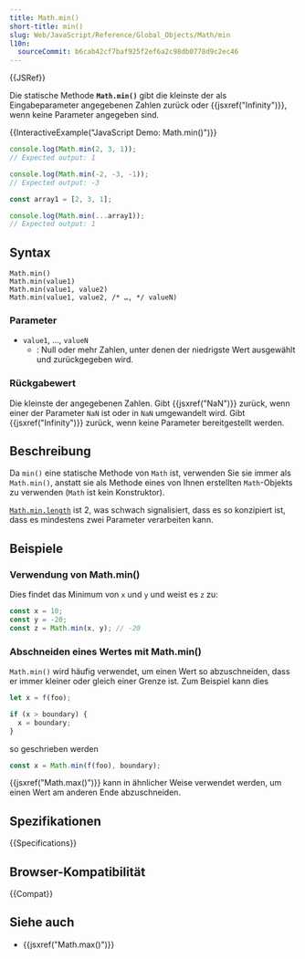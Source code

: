 ```yaml
---
title: Math.min()
short-title: min()
slug: Web/JavaScript/Reference/Global_Objects/Math/min
l10n:
  sourceCommit: b6cab42cf7baf925f2ef6a2c98db0778d9c2ec46
---
```


{{JSRef}}

Die statische Methode **`Math.min()`** gibt die kleinste der als Eingabeparameter angegebenen Zahlen zurück oder {{jsxref("Infinity")}}, wenn keine Parameter angegeben sind.

{{InteractiveExample("JavaScript Demo: Math.min()")}}

```js interactive-example
console.log(Math.min(2, 3, 1));
// Expected output: 1

console.log(Math.min(-2, -3, -1));
// Expected output: -3

const array1 = [2, 3, 1];

console.log(Math.min(...array1));
// Expected output: 1
```

## Syntax

```js-nolint
Math.min()
Math.min(value1)
Math.min(value1, value2)
Math.min(value1, value2, /* …, */ valueN)
```

### Parameter

- `value1`, …, `valueN`
  - : Null oder mehr Zahlen, unter denen der niedrigste Wert ausgewählt und zurückgegeben wird.

### Rückgabewert

Die kleinste der angegebenen Zahlen. Gibt {{jsxref("NaN")}} zurück, wenn einer der Parameter `NaN` ist oder in `NaN` umgewandelt wird. Gibt {{jsxref("Infinity")}} zurück, wenn keine Parameter bereitgestellt werden.

## Beschreibung

Da `min()` eine statische Methode von `Math` ist, verwenden Sie sie immer als `Math.min()`, anstatt sie als Methode eines von Ihnen erstellten `Math`-Objekts zu verwenden (`Math` ist kein Konstruktor).

[`Math.min.length`](/de/docs/Web/JavaScript/Reference/Global_Objects/Function/length) ist 2, was schwach signalisiert, dass es so konzipiert ist, dass es mindestens zwei Parameter verarbeiten kann.

## Beispiele

### Verwendung von Math.min()

Dies findet das Minimum von `x` und `y` und weist es `z` zu:

```js
const x = 10;
const y = -20;
const z = Math.min(x, y); // -20
```

### Abschneiden eines Wertes mit Math.min()

`Math.min()` wird häufig verwendet, um einen Wert so abzuschneiden, dass er immer kleiner oder gleich einer Grenze ist. Zum Beispiel kann dies

```js
let x = f(foo);

if (x > boundary) {
  x = boundary;
}
```

so geschrieben werden

```js
const x = Math.min(f(foo), boundary);
```

{{jsxref("Math.max()")}} kann in ähnlicher Weise verwendet werden, um einen Wert am anderen Ende abzuschneiden.

## Spezifikationen

{{Specifications}}

## Browser-Kompatibilität

{{Compat}}

## Siehe auch

- {{jsxref("Math.max()")}}
